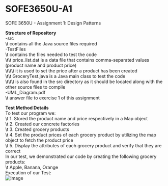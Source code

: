# SOFE3650U-A1
SOFE 3650U - Assignment 1: Design Patterns

**Structure of Repository**  
-src  
  \t contains all the Java source files required  
-TestFiles  
  \t contains the files needed to test the code  
    \t\t price_list.dat is a data file that contains comma-separated values (product name and product price)  
      \t\t\t it is used to set the price after a product has been created  
    \t\t GroceryTest.java is a Java main class to test the code  
      \t\t\t is also found in the src directory as it should be located along with the other source files to compile  
-UML_Diagram.pdf  
  \t answer file to exercise 1 of this assignment  

**Test Method Details**  
To test our program we:  
  \t 1. Stored the product name and price respectively in a Map object  
  \t 2. Created our concrete factories  
  \t 3. Created grocery products  
  \t 4. Set the product prices of each grocery product by utilizing the map object to fetch the product price  
  \t 5. Display the attributes of each grocery product and verify that they are correct  
In our test, we demonstrated our code by creating the following grocery products:  
  \t Apple, Banana, Orange  
Execution of our Test:  
![image](https://github.com/Calizard/SOFE3650U-A1/assets/119135039/8a8d8f3a-e393-4721-9ac1-1fb1b9d8bae1)
